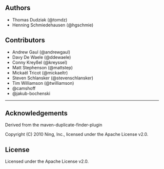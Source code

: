 ## Authors

* Thomas Dudziak (@tomdz)
* Henning Schmiedehausen (@hgschmie)

## Contributors

* Andrew Gaul (@andrewgaul)
* Davy De Waele (@ddewaele)
* Conny Kreyßel (@kreyssel)
* Matt Stephenson (@mattstep)
* Mickaël Tricot (@mickaeltr)
* Steven Schlansker (@stevenschlansker)
* Tim Williamson (@twilliamson)
* @camshoff
* @jakub-bochenski

---

## Acknowledgements

Derived from the maven-duplicate-finder-plugin

Copyright (C) 2010 Ning, Inc., licensed under the Apache License v2.0.

## License

Licensed under the Apache License v2.0.

